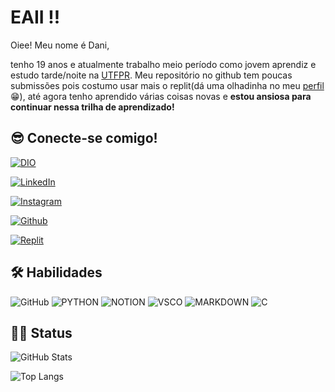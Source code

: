 # EAII !! 

Oiee! Meu nome é Dani,

tenho 19 anos e atualmente trabalho meio período como jovem aprendiz e estudo tarde/noite na [UTFPR](https://www.utfpr.edu.br/). Meu repositório no github tem poucas submissões pois costumo usar mais o replit(dá uma olhadinha no meu [perfil](https://replit.com/@THAYSSA-DANIELE)😁), até agora tenho aprendido várias coisas novas e **estou ansiosa para continuar nessa trilha de aprendizado!**

## 😎 Conecte-se comigo!
[![DIO](https://img.shields.io/badge/MEU%20%20PERFIL%20DA%20DIO-4B0082?style=for-the-badge&logo=&logoColor=0000CD)](https://www.dio.me/users/romao_34176)

[![LinkedIn](https://img.shields.io/badge/LinkedIn-f8f8f2?style=for-the-badge&logo=linkedin&logoColor=0000CD)](https://www.linkedin.com/in/thayssa-rom%C3%A3o-31a94424b/)



[![Instagram](https://img.shields.io/badge/Instagram-f8f8f2?style=for-the-badge&logo=Instagram&logoColor=FF1493)](https://www.instagram.com/thadar.y/)

[![Github](https://img.shields.io/badge/Github-f8f8f2?style=for-the-badge&logo=Github&logoColor=4F4F4F)](https://github.com/thayssaromao)

[![Replit](https://img.shields.io/badge/Replit-f8f8f2?style=for-the-badge&logo=replit&logoColor=#D2691E)](https://replit.com/@THAYSSA-DANIELE)



## 🛠 Habilidades


![GitHub](https://img.shields.io/badge/GitHub-100000?style=for-the-badge&logo=github&logoColor=white)
![PYTHON](https://img.shields.io/badge/PYTHON-00008B?style=for-the-badge&logo=PYTHON&logoColor=white) 
![NOTION](https://img.shields.io/badge/NOTION-00000B?style=for-the-badge&logo=NOTION&logoColor=white)
![VSCO](https://img.shields.io/badge/VSCO-808080?style=for-the-badge&logo=VSCO&logoColor=white)
![MARKDOWN](https://img.shields.io/badge/MARKDOWN-000000?style=for-the-badge&logo=MARKDOWN&logoColor=white)
![C](https://img.shields.io/badge/C-E34F26?style=for-the-badge&logo=C&logoColor=white)



## 👨‍💻 Status

![GitHub Stats](https://github-readme-stats.vercel.app/api?username=thayssaromao&theme=transparent&bg_color=000&border_color=30A3DC&show_icons=true&icon_color=30A3DC&title_color=E94D5F&text_color=FFF)

![Top Langs](https://github-readme-stats-git-masterrstaa-rickstaa.vercel.app/api/top-langs/?username=thayssaromao&bg_color=000&border_color=30A3DC&title_color=E94D5F&text_color=FFF)
